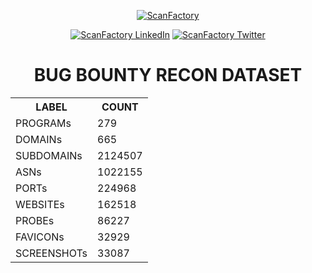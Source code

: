 <div align='center'><p><a href='https://in.scanfactory.io'><img src='scanfactory.png' alt='ScanFactory'></a><div id='badges'><a href='https://www.linkedin.com/company/scanfactory-io'><img src='https://img.shields.io/badge/LinkedIn-black?style=for-the-badge&logo=linkedin&logoColor=white' alt='ScanFactory LinkedIn'/></a> <a href='https://twitter.com/scanfactory_io'><img src='https://img.shields.io/badge/Twitter-black?style=for-the-badge&logo=twitter&logoColor=white' alt='ScanFactory Twitter'/></a></div><h1>BUG BOUNTY RECON DATASET</h1><table>
<tr><th>LABEL</th><th>COUNT</th></tr>
<tr><td>PROGRAMs</td><td>279</td></tr>
<tr><td>DOMAINs</td><td>665</td></tr>
<tr><td>SUBDOMAINs</td><td>2124507</td></tr>
<tr><td>ASNs</td><td>1022155</td></tr>
<tr><td>PORTs</td><td>224968</td></tr>
<tr><td>WEBSITEs</td><td>162518</td></tr>
<tr><td>PROBEs</td><td>86227</td></tr>
<tr><td>FAVICONs</td><td>32929</td></tr>
<tr><td>SCREENSHOTs</td><td>33087</td></tr>
</table></p></div>
